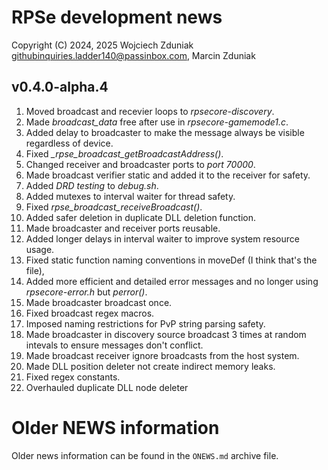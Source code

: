 # RPSe development news #
Copyright (C) 2024, 2025 Wojciech Zduniak <githubinquiries.ladder140@passinbox.com>, Marcin Zduniak

## v0.4.0-alpha.4 ##
1. Moved broadcast and recevier loops to *rpsecore-discovery*.
2. Made *broadcast_data* free after use in *rpsecore-gamemode1.c*.
3. Added delay to broadcaster to make the message always be visible regardless of device.
4. Fixed *_rpse_broadcast_getBroadcastAddress()*.
5. Changed receiver and broadcaster ports to *port 70000*.
6. Made broadcast verifier static and added it to the receiver for safety.
7. Added *DRD testing* to *debug.sh*.
8. Added mutexes to interval waiter for thread safety.
9. Fixed *rpse_broadcast_receiveBroadcast()*.
10. Added safer deletion in duplicate DLL deletion function.
11. Made broadcaster and receiver ports reusable.
12. Added longer delays in interval waiter to improve system resource usage.
13. Fixed static function naming conventions in moveDef (I think that's the file),
14. Added more efficient and detailed error messages and no longer using *rpsecore-error.h* but *perror()*.
15. Made broadcaster broadcast once.
16. Fixed broadcast regex macros.
17. Imposed naming restrictions for PvP string parsing safety.
18. Made broadcaster in discovery source broadcast 3 times at random intevals to ensure messages don't conflict.
19. Made broadcast receiver ignore broadcasts from the host system.
20. Made DLL position deleter not create indirect memory leaks.
21. Fixed regex constants.
22. Overhauled duplicate DLL node deleter

# Older NEWS information #
Older news information can be found in the ```ONEWS.md``` archive file.

